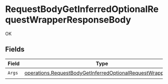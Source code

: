 # RequestBodyGetInferredOptionalRequestWrapperResponseBody

OK


## Fields

| Field                                                                                                                                             | Type                                                                                                                                              | Required                                                                                                                                          | Description                                                                                                                                       |
| ------------------------------------------------------------------------------------------------------------------------------------------------- | ------------------------------------------------------------------------------------------------------------------------------------------------- | ------------------------------------------------------------------------------------------------------------------------------------------------- | ------------------------------------------------------------------------------------------------------------------------------------------------- |
| `Args`                                                                                                                                            | [operations.RequestBodyGetInferredOptionalRequestWrapperArgs](../../../pkg/models/operations/requestbodygetinferredoptionalrequestwrapperargs.md) | :heavy_check_mark:                                                                                                                                | N/A                                                                                                                                               |